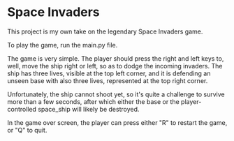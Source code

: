 # Space Invaders

This project is my own take on the legendary Space Invaders game.

To play the game, run the main.py file.

The game is very simple. The player should press the right and left keys to, 
well, move the ship right or left, so as to dodge the incoming invaders.
The ship has three lives, visible at the top left corner, and it is defending 
an unseen base with also three lives, represented at the top right corner.

Unfortunately, the ship cannot shoot yet, so it's quite a challenge to survive
more than a few seconds, after which either the base or the player-controlled
space_ship will likely be destroyed. 

In the game over screen, the player can press either "R" to restart the game,
or "Q" to quit.